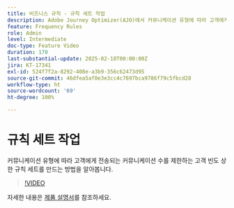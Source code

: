 ```yaml
---
title: 비즈니스 규칙 - 규칙 세트 작업
description: Adobe Journey Optimizer(AJO)에서 커뮤니케이션 유형에 따라 고객에게 전송되는 커뮤니케이션 수를 제한할 고객 빈도 상한 설정 규칙 세트를 만드는 방법을 알아봅니다.
feature: Frequency Rules
role: Admin
level: Intermediate
doc-type: Feature Video
duration: 170
last-substantial-update: 2025-02-18T00:00:00Z
jira: KT-17341
exl-id: 524f7f2a-8292-408e-a3b9-356c62473d95
source-git-commit: 46dfea5af0e3e3cc4c7697bca9786f79c5fbcd28
workflow-type: ht
source-wordcount: '69'
ht-degree: 100%

---
```


# 규칙 세트 작업

커뮤니케이션 유형에 따라 고객에게 전송되는 커뮤니케이션 수를 제한하는 고객 빈도 상한 규칙 세트를 만드는 방법을 알아봅니다.

>[!VIDEO](https://video.tv.adobe.com/v/3444733/?learn=on&enablevpops&captions=kor)

자세한 내용은 [제품 설명서](https://experienceleague.adobe.com/ko/docs/journey-optimizer/using/configuration/rule-sets)를 참조하세요.
